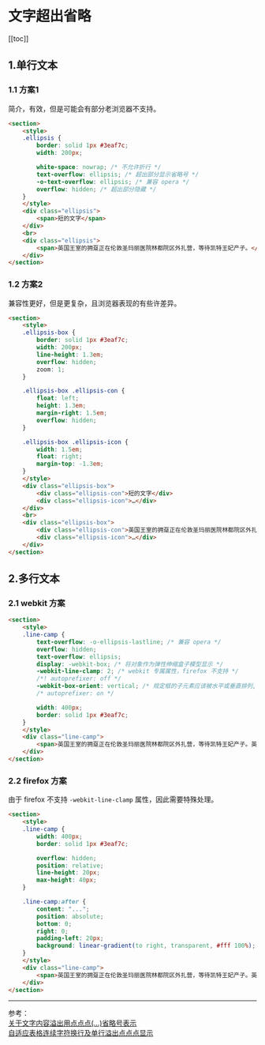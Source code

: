 # 文字超出省略

[[toc]]

## 1.单行文本

### 1.1 方案1

简介，有效，但是可能会有部分老浏览器不支持。

<demo column>
  <template slot="html">
    <css-ellipsis-1></css-ellipsis-1>
  </template>

```html
<section>
    <style>
    .ellipsis {
        border: solid 1px #3eaf7c;
        width: 200px;

        white-space: nowrap; /* 不允许折行 */
        text-overflow: ellipsis; /* 超出部分显示省略号 */
        -o-text-overflow: ellipsis; /* 兼容 opera */
        overflow: hidden; /* 超出部分隐藏 */
    }
    </style>
    <div class="ellipsis">
        <span>短的文字</span>
    </div>
    <br>
    <div class="ellipsis">
        <span>英国王室的拥趸正在伦敦圣玛丽医院林都院区外扎营，等待凯特王妃产子。</span>
    </div>
</section>
```

</demo>

### 1.2 方案2

兼容性更好，但是更复杂，且浏览器表现的有些许差异。

<demo column>
  <template slot="html">
    <css-ellipsis-2></css-ellipsis-2>
  </template>

```html
<section>
    <style>
    .ellipsis-box {
        border: solid 1px #3eaf7c;
        width: 200px;
        line-height: 1.3em;
        overflow: hidden;
        zoom: 1;
    }

    .ellipsis-box .ellipsis-con {
        float: left;
        height: 1.3em;
        margin-right: 1.5em;
        overflow: hidden;
    }

    .ellipsis-box .ellipsis-icon {
        width: 1.5em;
        float: right;
        margin-top: -1.3em;
    }
    </style>
    <div class="ellipsis-box">
        <div class="ellipsis-con">短的文字</div>
        <div class="ellipsis-icon">…</div>
    </div>
    <br>    
    <div class="ellipsis-box">
        <div class="ellipsis-con">英国王室的拥趸正在伦敦圣玛丽医院林都院区外扎营，等待凯特王妃产子。</div>
        <div class="ellipsis-icon">…</div>
    </div>
</section>
```

</demo>

## 2.多行文本

### 2.1 webkit 方案

<demo>
  <template slot="html">
    <css-ellipsis-3></css-ellipsis-3>
  </template>

```html
<section>
    <style>
    .line-camp {
        text-overflow: -o-ellipsis-lastline; /* 兼容 opera */
        overflow: hidden;
        text-overflow: ellipsis;
        display: -webkit-box; /* 将对象作为弹性伸缩盒子模型显示 */
        -webkit-line-clamp: 2; /* webkit 专属属性，firefox 不支持 */
        /*! autoprefixer: off */
        -webkit-box-orient: vertical; /* 规定框的子元素应该被水平或垂直排列,在使用 webpack 打包的时候这段代码会被删除掉，原因是 optimize-css-assets-webpack-plugin 这个插件的问题 */
        /* autoprefixer: on */

        width: 400px;
        border: solid 1px #3eaf7c;
    }
    </style>
    <div class="line-camp">
        <span>英国王室的拥趸正在伦敦圣玛丽医院林都院区外扎营，等待凯特王妃产子。英国王室的拥趸正在伦敦圣玛丽医院林都院区外扎营，等待凯特王妃产子。</span>
    </div>
</section>
```

</demo>

### 2.2 firefox 方案

由于 firefox 不支持 `-webkit-line-clamp` 属性，因此需要特殊处理。

<demo>
  <template slot="html">
    <css-ellipsis-4></css-ellipsis-4>
  </template>

```html
<section>
    <style>
    .line-camp {
        width: 400px;
        border: solid 1px #3eaf7c;

        overflow: hidden;
        position: relative;
        line-height: 20px;
        max-height: 40px;
    }

    .line-camp:after {
        content: "...";
        position: absolute;
        bottom: 0;
        right: 0;
        padding-left: 20px;
        background: linear-gradient(to right, transparent, #fff 100%);
    }
    </style>
    <div class="line-camp">
        <span>英国王室的拥趸正在伦敦圣玛丽医院林都院区外扎营，等待凯特王妃产子。英国王室的拥趸正在伦敦圣玛丽医院林都院区外扎营，等待凯特王妃产子。</span>
    </div>
</section>
```

</demo>

***

参考：  
[关于文字内容溢出用点点点(…)省略号表示](https://www.zhangxinxu.com/wordpress/2009/09/%E5%85%B3%E4%BA%8E%E6%96%87%E5%AD%97%E5%86%85%E5%AE%B9%E6%BA%A2%E5%87%BA%E7%94%A8%E7%82%B9%E7%82%B9%E7%82%B9-%E7%9C%81%E7%95%A5%E5%8F%B7%E8%A1%A8%E7%A4%BA/)  
[自适应表格连续字符换行及单行溢出点点点显示](https://www.zhangxinxu.com/wordpress/2014/04/%E8%87%AA%E9%80%82%E5%BA%94%E8%A1%A8%E6%A0%BC-%E5%AD%97%E7%AC%A6%E6%8D%A2%E8%A1%8C-%E6%BA%A2%E5%87%BA%E7%82%B9%E7%82%B9%E7%82%B9-table-text-overflow-ellipsis-word-wrap-break-all/)